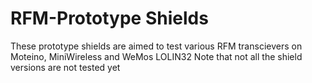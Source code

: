 # RFM-Prototype Shields
These prototype shields are aimed to test various RFM transcievers on Moteino, MiniWireless and WeMos LOLIN32
Note that not all the shield versions are not tested yet
